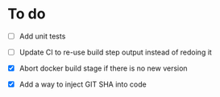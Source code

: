 # To do
 - [ ] Add unit tests
 - [ ] Update CI to re-use build step output instead of redoing it
 - [x] Abort docker build stage if there is no new version
 - [x] Add a way to inject GIT SHA into code
 